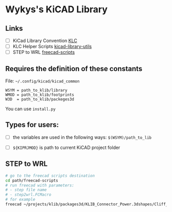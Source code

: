 # Wykys's KiCAD Library

## Links

- [ ] KiCad Library Convention [KLC](http://kicad-pcb.org/libraries/klc/)
- [ ] KLC Helper Scripts [kicad-library-utils](https://github.com/kicad/kicad-library-utils)
- [ ] STEP to WRL [freecad-scripts](https://github.com/SchrodingersGat/freecad-scripts)

## Requires the definition of these constants
File: `~/.config/kicad/kicad_common`
```
WSYM = path_to_klib/library
WMOD = path_to_klib/footprints
W3D  = path_to_klib/packeges3d
```
You can use `install.py`

## Types for users:

- [ ] the variables are used in the following ways: `$(WSYM)/path_to_lib`
- [ ] `${KIPRJMOD}` is path to current KiCAD project folder


## STEP to WRL

```bash
# go to the freecad scripts destination
cd path/freecad-scripts
# run freecad with parameters:
# - step file name
# - step2wrl.FCMacro
# for example
freecad ~/projects/klib/packages3d/KLIB_Connector_Power.3dshapes/Cliff_FC681495.step step2wrl.FCMacro
```
